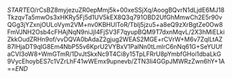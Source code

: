 $START$EO/rCsBZ8myjezuZR0epMmj5k+00xeSSjXq/AoogBQvrN1dLjdE6MJ18TkzqvTa5mwOs3xHKRy5Fj5d1UV5kEX8Q3q791OBD2UfGhMmwCh2E5r90vQGg3jYZxnjOULoVym2VM+nv0KBHUlToR/Tblj5jzu5+a8eQ9zXrBgtZe0Ow8FmVJNH2Osb4cFHAjNqN9niJjI4FjSV3F7qyupBQM9T7dxnMqvL/2X3hMiELkiZkkOudZRHn9of/vvDQVA0bAdaZ2gjug2WEAS2MGE+rCVrW+M6v7ZqlLtAZ87lHjaDT9qIG8Em4NbP55v6KprU2VYBxV1PalNn0tLmlrC6nNq61G+SeYUUfaCVI3oW8+WmGTmR/1DvJtSkxNc9T4Ci8y15TpLFRrU8pYmbfGHoi1dbaLkG9VycEhoybES7c1VZrLhF41wWEmx9upnevb/ZTN3Ii4GGpJMWRzZwn6hY+1A==$END$